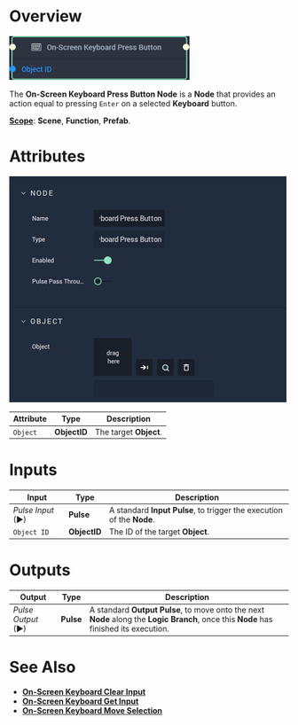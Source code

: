 # Overview

![The On-Screen Keyboard Press Button Node.](../../../.gitbook/assets/onscreenkeyboardpressbuttonnode20241.png)

The **On-Screen Keyboard Press Button Node** is a **Node** that provides an action equal to pressing `Enter` on a selected **Keyboard** button.

[**Scope**](../../overview.md#scopes): **Scene**, **Function**, **Prefab**.

# Attributes

![The On-Screen Keyboard Press Button Node Attributes.](../../../.gitbook/assets/node-onscreen-keyboard-press-button-attr.png)

|Attribute|Type|Description|
|---|---|---|
|`Object`|**ObjectID**|The target **Object**.|

# Inputs

|Input|Type|Description|
|---|---|---|
|*Pulse Input* (►)|**Pulse**|A standard **Input Pulse**, to trigger the execution of the **Node**.|
|`Object ID`|**ObjectID**|The ID of the target **Object**.|

# Outputs

|Output|Type|Description|
|---|---|---|
|*Pulse Output* (►)|**Pulse**|A standard **Output Pulse**, to move onto the next **Node** along the **Logic Branch**, once this **Node** has finished its execution.|

# See Also

* [**On-Screen Keyboard Clear Input**](onscreenkeyboardclearinput.md)
* [**On-Screen Keyboard Get Input**](onscreenkeyboardgetinput.md)
* [**On-Screen Keyboard Move Selection**](onscreenkeyboardmoveselection.md)

